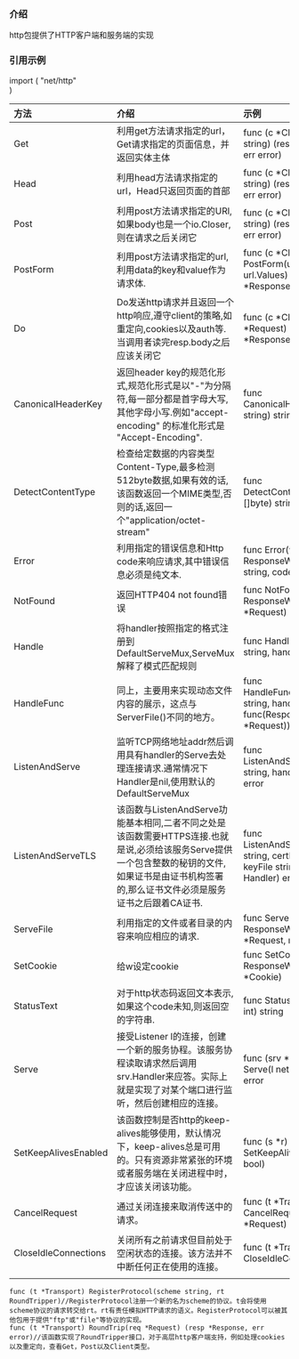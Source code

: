 ### 介绍
http包提供了HTTP客户端和服务端的实现

### 引用示例
import (
	"net/http"	
)

|方法|介绍|示例|
|:---|:---|:---|
|Get|利用get方法请求指定的url，Get请求指定的页面信息，并返回实体主体|func (c *Client) Get(url string) (resp *Response, err error)|
|Head|利用head方法请求指定的url，Head只返回页面的首部|func (c *Client) Head(url string) (resp *Response, err error)|
|Post|利用post方法请求指定的URl,如果body也是一个io.Closer,则在请求之后关闭它|func (c *Client) Head(url string) (resp *Response, err error)|
|PostForm|利用post方法请求指定的url,利用data的key和value作为请求体.|func (c *Client) PostForm(url string, data url.Values) (resp *Response, err error)|
|Do|Do发送http请求并且返回一个http响应,遵守client的策略,如重定向,cookies以及auth等.当调用者读完resp.body之后应该关闭它|func (c *Client) Do(req *Request) (resp *Response, err error)|
|CanonicalHeaderKey|返回header key的规范化形式,规范化形式是以"-"为分隔符,每一部分都是首字母大写,其他字母小写.例如"accept-encoding" 的标准化形式是 "Accept-Encoding".|func CanonicalHeaderKey(s string) string|
|DetectContentType|检查给定数据的内容类型Content-Type,最多检测512byte数据,如果有效的话,该函数返回一个MIME类型,否则的话,返回一个"application/octet-stream"|func DetectContentType(data []byte) string|
|Error|利用指定的错误信息和Http code来响应请求,其中错误信息必须是纯文本.|func Error(w ResponseWriter, error string, code int)|
|NotFound|返回HTTP404 not found错误|func NotFound(w ResponseWriter, r *Request)|
|Handle|将handler按照指定的格式注册到DefaultServeMux,ServeMux解释了模式匹配规则|func Handle(pattern string, handler Handler)|
|HandleFunc|同上，主要用来实现动态文件内容的展示，这点与ServerFile()不同的地方。|func HandleFunc(pattern string, handler func(ResponseWriter, *Request))|
|ListenAndServe|监听TCP网络地址addr然后调用具有handler的Serve去处理连接请求.通常情况下Handler是nil,使用默认的DefaultServeMux|func ListenAndServe(addr string, handler Handler) error|
|ListenAndServeTLS|该函数与ListenAndServe功能基本相同,二者不同之处是该函数需要HTTPS连接.也就是说,必须给该服务Serve提供一个包含整数的秘钥的文件,如果证书是由证书机构签署的,那么证书文件必须是服务证书之后跟着CA证书.|func ListenAndServeTLS(addr string, certFile string, keyFile string, handler Handler) error|
|ServeFile|利用指定的文件或者目录的内容来响应相应的请求.|func ServeFile(w ResponseWriter, r *Request, name string)|
|SetCookie|给w设定cookie|func SetCookie(w ResponseWriter, cookie *Cookie)|
|StatusText|对于http状态码返回文本表示,如果这个code未知,则返回空的字符串.|func StatusText(code int) string|
|Serve|接受Listener l的连接，创建一个新的服务协程。该服务协程读取请求然后调用srv.Handler来应答。实际上就是实现了对某个端口进行监听，然后创建相应的连接。|func (srv *Server) Serve(l net.Listener) error|
|SetKeepAlivesEnabled|该函数控制是否http的keep-alives能够使用，默认情况下，keep-alives总是可用的。只有资源非常紧张的环境或者服务端在关闭进程中时，才应该关闭该功能。|func (s *r) SetKeepAlivesEnabled(v bool)|
|CancelRequest|通过关闭连接来取消传送中的请求。|func (t *Transport) CancelRequest(req *Request)|
|CloseIdleConnections|关闭所有之前请求但目前处于空闲状态的连接。该方法并不中断任何正在使用的连接。|func (t *Transport) CloseIdleConnections()|
||||


   

   
    
    func (t *Transport) RegisterProtocol(scheme string, rt RoundTripper)//RegisterProtocol注册一个新的名为scheme的协议。t会将使用scheme协议的请求转交给rt。rt有责任模拟HTTP请求的语义。RegisterProtocol可以被其他包用于提供"ftp"或"file"等协议的实现。
    func (t *Transport) RoundTrip(req *Request) (resp *Response, err error)//该函数实现了RoundTripper接口，对于高层http客户端支持，例如处理cookies以及重定向，查看Get，Post以及Client类型。
